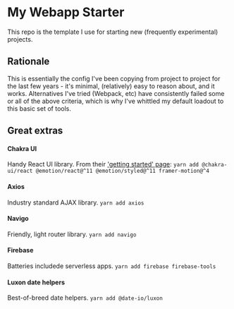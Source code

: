 # My Webapp Starter

This repo is the template I use for starting new (frequently experimental) projects.

## Rationale

This is essentially the config I've been copying from project to project for the last few years - it's minimal, (relatively) easy to reason about, and it works. Alternatives I've tried (Webpack, etc) have consistently failed some or all of the above criteria, which is why I've whittled my default loadout to this basic set of tools.

## Great extras

#### Chakra UI
Handy React UI library. From their ['getting started' page](https://chakra-ui.com/docs/getting-started):
```yarn add @chakra-ui/react @emotion/react@^11 @emotion/styled@^11 framer-motion@^4```

#### Axios
Industry standard AJAX library.
```yarn add axios```

#### Navigo
Friendly, light router library.
```yarn add navigo```

#### Firebase
Batteries includede serverless apps.
```yarn add firebase firebase-tools```

#### Luxon date helpers
Best-of-breed date helpers.
```yarn add @date-io/luxon```
